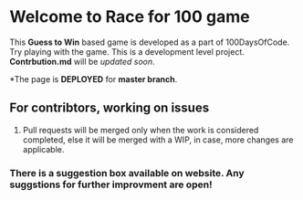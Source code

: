 # Welcome to Race for 100 game

This **Guess to Win** based game is developed as a part of 100DaysOfCode. Try playing with the game.
This is a development level project. **Contrbution.md** will be *updated soon*.

*The page is **DEPLOYED** for **master branch**.

## For contribtors, working on issues
1. Pull requests will be merged only when the work is considered completed, else it will be merged with a WIP, in case, more changes are applicable.

### There is a suggestion box available on website. Any suggstions for further improvment are open!

